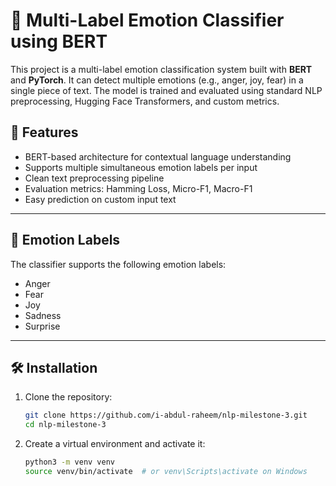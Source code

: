 # 🧠 Multi-Label Emotion Classifier using BERT

This project is a multi-label emotion classification system built with **BERT** and **PyTorch**. It can detect multiple emotions (e.g., anger, joy, fear) in a single piece of text. The model is trained and evaluated using standard NLP preprocessing, Hugging Face Transformers, and custom metrics.

## 🚀 Features

- BERT-based architecture for contextual language understanding
- Supports multiple simultaneous emotion labels per input
- Clean text preprocessing pipeline
- Evaluation metrics: Hamming Loss, Micro-F1, Macro-F1
- Easy prediction on custom input text

---

## 🧾 Emotion Labels

The classifier supports the following emotion labels:

- Anger
- Fear
- Joy
- Sadness
- Surprise

---

## 🛠️ Installation

1. Clone the repository:
   ```bash
   git clone https://github.com/i-abdul-raheem/nlp-milestone-3.git
   cd nlp-milestone-3
   ```

2.	Create a virtual environment and activate it:
    ```bash
    python3 -m venv venv
    source venv/bin/activate  # or venv\Scripts\activate on Windows
    ```